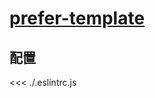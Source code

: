 # [prefer-template](https://eslint.vuejs.org/rules/prefer-template.html)

## 配置

<<< ./.eslintrc.js
